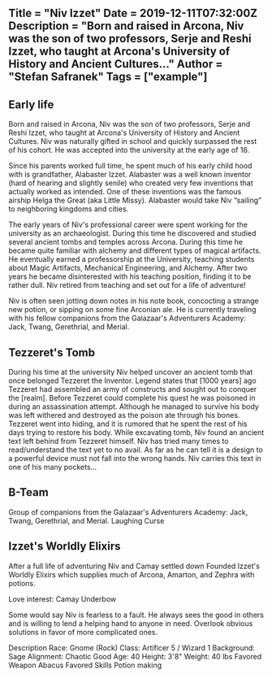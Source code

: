 Title = "Niv Izzet"
Date = 2019-12-11T07:32:00Z
Description = "Born and raised in Arcona, Niv was the son of two professors, Serje and Reshi Izzet, who taught at Arcona's University of History and Ancient Cultures..."
Author = "Stefan Safranek"
Tags = ["example"]
---

## Early life
Born and raised in Arcona, Niv was the son of two professors, Serje and Reshi Izzet, who taught at Arcona's University of History and Ancient Cultures. Niv was naturally gifted in school and quickly surpassed the rest of his cohort. He was accepted into the university at the early age of 16.

Since his parents worked full time, he spent much of his early child hood with is grandfather, Alabaster Izzet. Alabaster was a well known inventor (hard of hearing and slightly senile) who created very few inventions that actually worked as intended. One of these inventions was the famous airship Helga the Great (aka Little Missy). Alabaster would take Niv “sailing” to neighboring kingdoms and cities.

The early years of Niv's professional career were spent working for the university as an archaeologist. During this time he discovered and studied several ancient tombs and temples across Arcona. During this time he became quite familiar with alchemy and different types of magical artifacts. He eventually earned a professorship at the University, teaching students about Magic Artifacts, Mechanical Engineering, and Alchemy. After two years he became disinterested with his teaching position, finding it to be rather dull. Niv retired from teaching and set out for a life of adventure!

Niv is often seen jotting down notes in his note book, concocting a strange new potion, or sipping on some fine Arconian ale. He is currently traveling with his fellow companions from the Galazaar's Adventurers Academy: Jack, Twang, Gerethrial, and Merial.

## Tezzeret's Tomb
During his time at the university Niv helped uncover an ancient tomb that once belonged Tezzeret the Inventor. Legend states that [1000 years] ago Tezzeret had assembled an army of constructs and sought out to conquer the [realm].  Before Tezzeret could complete his quest he was poisoned in during an assassination attempt. Although he managed to survive his body was left withered and destroyed as the poison ate through his bones. Tezzeret went into hiding, and it is rumored that he spent the rest of his days trying to restore his body. While excavating tomb, Niv found an ancient text left behind from Tezzeret himself. Niv has tried many times to read/understand the text yet to no avail. As far as he can tell it is a design to a powerful device must not fall into the wrong hands. Niv carries this text in one of his many pockets…

## B-Team
Group of companions from the Galazaar's Adventurers Academy: Jack, Twang, Gerethrial, and Merial.
Laughing Curse

## Izzet's Worldly Elixirs
After a full life of adventuring Niv and Camay settled down
Founded Izzet's Worldly Elixirs which supplies much of Arcona, Amarton, and Zephra with potions.



Love interest: Camay Underbow

Some would say Niv is fearless to a fault. He always sees the good in others and is willing to lend a helping hand to anyone in need.
Overlook obvious solutions in favor of more complicated ones.

Description
Race: Gnome (Rock)
Class: Artificer 5 / Wizard 1
Background: Sage
Alignment: Chaotic Good
Age: 40
Height: 3'8"
Weight: 40 lbs
Favored Weapon Abacus
Favored Skills Potion making
